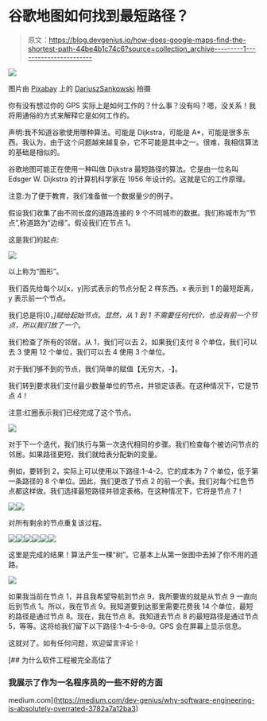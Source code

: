 # 谷歌地图如何找到最短路径？

> 原文：<https://blog.devgenius.io/how-does-google-maps-find-the-shortest-path-44be4b1c74c6?source=collection_archive---------1----------------------->

![](img/ed9c9d7dff616ba02003b7b28f5765bf.png)

图片由 [Pixabay](https://pixabay.com/fr/) 上的 [DariuszSankowski](https://pixabay.com/fr/users/dariuszsankowski-1441456/) 拍摄

你有没有想过你的 GPS 实际上是如何工作的？什么事？没有吗？嗯，没关系！我将用通俗的方式来解释它是如何工作的。

声明:我不知道谷歌使用哪种算法。可能是 Dijkstra，可能是 A*，可能是很多东西。我认为，由于这个问题越来越复杂，它不可能是其中之一。很难，我相信算法的基础是相似的。

谷歌地图可能正在使用一种叫做 Dijkstra 最短路径的算法。它是由一位名叫 Edsger W. Dijkstra 的计算机科学家在 1956 年设计的。这就是它的工作原理。

注意:为了便于教育，我们准备做一个数据量少的例子。

假设我们收集了由不同长度的道路连接的 9 个不同城市的数据。我们称城市为“节点”,称道路为“边缘”。假设我们在节点 1。

这是我们的起点:

![](img/bc087b60d94ed71d2222476283c86c67.png)

以上称为“图形”。

我们首先给每个以[x，y]形式表示的节点分配 2 样东西。x 表示到 1 的最短距离，y 表示前一个节点。

我们总是将[0，*]赋给起始节点。显然，从 1 到 1 不需要任何代价，也没有前一个节点，所以我们放了一个*。

我们检查了所有的邻居。从 1，我们可以去 2，如果我们支付 8 个单位，我们可以去 3 使用 12 个单位，我们可以去 4 使用 3 个单位。

对于我们够不到的节点，我们简单的赋值【无穷大，-】。

我们转到要求我们支付最少数量单位的节点，并锁定该表。在这种情况下，它是节点 4！

注意:红圈表示我们已经完成了这个节点。

![](img/f24eaf0dbd6fe8d8d28bb4eb5ee0b574.png)

对于下一个迭代，我们执行与第一次迭代相同的步骤。我们检查每个被访问节点的邻居。如果路径更短，我们就给表分配新的变量。

例如，要转到 2，实际上可以使用以下路径:1–4–2。它的成本为 7 个单位，低于第一条路径的 8 个单位。因此，我们更改了节点 2 的前一个表。我们对每个红色节点都这样做。我们选择最短路径并锁定表格。在这种情况下，它将是节点 7！

![](img/8eb2ae8c82063d11896350d7d9e36579.png)![](img/077402caba728b136d1337369cbe8820.png)

对所有剩余的节点重复该过程。

![](img/f23c361ae9df2ededd0ccfbbc839eb1c.png)![](img/ee70e0b818a4ba320d7c7dbebf71db05.png)![](img/253770398760c830da4705fff4c5ccca.png)![](img/bb921855298d8a1be86d7ecef4d89826.png)![](img/c52225909553dca5bc12179fcd87c6d2.png)![](img/14169b7e8879169bbcc0b3d8ba732de0.png)

这里是完成的结果！算法产生一棵“树”。它基本上从第一张图中去掉了你不用的道路。

![](img/135cb2bf9447c48850de44da5303dc4c.png)

如果我当前在节点 1，并且我希望导航到节点 9，我所要做的就是从节点 9 一直向后到节点 1。所以，我在节点 9。我知道要到达那里需要花费我 14 个单位，最短的路径是通过节点 8。现在，我在节点 8。我知道去节点 8 的最短路径是通过节点 5，等等。这将给我们留下以下路径:1–4–5–8–9。GPS 会在屏幕上显示信息。

这就对了。如有任何问题，欢迎留言评论！

[](https://medium.com/dev-genius/why-software-engineering-is-absolutely-overrated-3782a7a12ba3) [## 为什么软件工程被完全高估了

### 我展示了作为一名程序员的一些不好的方面

medium.com](https://medium.com/dev-genius/why-software-engineering-is-absolutely-overrated-3782a7a12ba3)